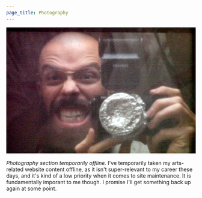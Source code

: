 ```yaml
---
page_title: Photography
---
```


<img src="banner.jpg">

*Photography section temporarily offline.* I've temporarily taken my arts-related website content offline, as it isn't super-relevant to my career these days, and it's kind of a low priority when it comes to site maintenance. It is fundamentally imporant to me though. I promise I'll get something back up again at some point.
